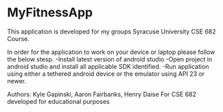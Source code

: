 # MyFitnessApp

This application is developed for my groups Syracuse University CSE 682 Course.

In order for the application to work on your device or laptop please follow the below stesp.
-Install latest version of android studio
-Open project in android studio and install all applicable SDK identified.
-Run application using either a tethered android device or the emulator using API 23 or newer.

Authors: Kyle Gapinski, Aaron Fairbanks, Henry Daise
For CSE 682
developed for educational purposes

